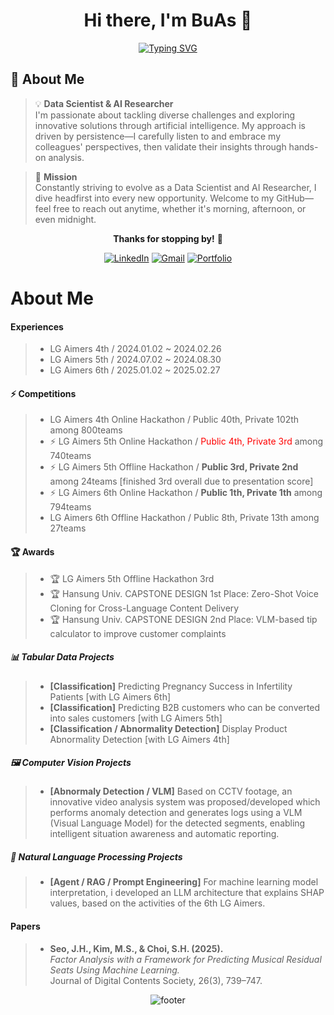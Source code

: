 <div align="center">

# Hi there, I'm BuAs 👋
[![Typing SVG](https://readme-typing-svg.herokuapp.com?font=Fira+Code&weight=600&size=24&duration=3000&pause=1000&color=36BCF7&center=true&vCenter=true&width=600&lines=Data+Scientist+%26+AI+Researcher;Passionate+about+AI+Innovation;Always+Ready+to+Explore+New+Challenges)](https://git.io/typing-svg)

</div>


## 🚀 About Me

> 💡 **Data Scientist & AI Researcher**  
> I'm passionate about tackling diverse challenges and exploring innovative solutions through artificial intelligence. My approach is driven by persistence—I carefully listen to and embrace my colleagues' perspectives, then validate their insights through hands-on analysis.

> 🎯 **Mission**  
> Constantly striving to evolve as a Data Scientist and AI Researcher, I dive headfirst into every new opportunity. Welcome to my GitHub—feel free to reach out anytime, whether it's morning, afternoon, or even midnight.

<div align="center">

**Thanks for stopping by!** 🌟

[![LinkedIn](https://img.shields.io/badge/LinkedIn-0077B5?style=for-the-badge&logo=linkedin&logoColor=white)](https://www.linkedin.com/in/junhyeok-seo-357476237/)
[![Gmail](https://img.shields.io/badge/Gmail-D14836?style=for-the-badge&logo=gmail&logoColor=white)](mailto:withop9974@gmail.com)
[![Portfolio](https://img.shields.io/badge/Portfolio-000000?style=for-the-badge&logo=About.me&logoColor=white)](your-portfolio-url)

</div>


# About Me
#### Experiences
> - LG Aimers 4th / 2024.01.02 ~ 2024.02.26
> - LG Aimers 5th / 2024.07.02 ~ 2024.08.30
> - LG Aimers 6th / 2025.01.02 ~ 2025.02.27
#### ⚡ Competitions
> - LG Aimers 4th Online Hackathon / Public 40th, Private 102th among 800teams
> - ⚡ LG Aimers 5th Online Hackathon / <font color="red">Public 4th, Private 3rd</font> among 740teams
> - ⚡ LG Aimers 5th Offline Hackathon / **Public 3rd, Private 2nd** among 24teams [finished 3rd overall due to presentation score]
> - ⚡ LG Aimers 6th Online Hackathon / **Public 1th, Private 1th** among 794teams
> - LG Aimers 6th Offline Hackathon / Public 8th, Private 13th among 27teams
#### 🏆 Awards
> - 🏆 LG Aimers 5th Offline Hackathon 3rd 
> - 🏆 Hansung Univ. CAPSTONE DESIGN 1st Place: Zero-Shot Voice Cloning for Cross-Language Content Delivery
> - 🏆 Hansung Univ. CAPSTONE DESIGN 2nd Place: VLM-based tip calculator to improve customer complaints
##### 📊 Tabular Data Projects
> - **[Classification]** Predicting Pregnancy Success in Infertility Patients [with LG Aimers 6th]
> - **[Classification]** Predicting B2B customers who can be converted into sales customers [with LG Aimers 5th]
> - **[Classification / Abnormality Detection]** Display Product Abnormality Detection [with LG Aimers 4th]

##### 🖼️ Computer Vision Projects
> - **[Abnormaly Detection / VLM]** Based on CCTV footage, an innovative video analysis system was proposed/developed which performs anomaly detection and generates logs using a VLM (Visual Language Model) for the detected segments, enabling intelligent situation awareness and automatic reporting.
##### 📝 Natural Language Processing Projects
> - **[Agent / RAG / Prompt Engineering]** For machine learning model interpretation, i developed an LLM architecture that explains SHAP values, based on the activities of the 6th LG Aimers.


#### Papers
> - **Seo, J.H., Kim, M.S., & Choi, S.H. (2025).**  
>   *Factor Analysis with a Framework for Predicting Musical Residual Seats Using Machine Learning.*  
>   Journal of Digital Contents Society, 26(3), 739–747.

<div align="center">

![footer](https://capsule-render.vercel.app/api?type=waving&color=gradient&height=100&section=footer)

</div>
